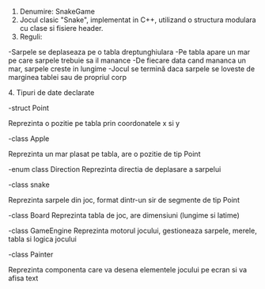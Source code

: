 1. Denumire: SnakeGame
2. Jocul clasic "Snake", implementat in C++, utilizand o structura modulara cu clase si fisiere header.
3. Reguli: 

-Sarpele se deplaseaza pe o tabla dreptunghiulara
-Pe tabla apare un mar pe care sarpele trebuie sa il manance
-De fiecare data cand mananca un mar, sarpele creste in lungime
-Jocul se termină daca sarpele se loveste de marginea tablei sau de propriul corp

4\. Tipuri de date declarate

-struct Point

Reprezinta o pozitie pe tabla prin coordonatele x si y

-class Apple

Reprezinta un mar plasat pe tabla, are o pozitie de tip Point

-enum class Direction
Reprezinta directia de deplasare a sarpelui

-class snake

Reprezinta sarpele din joc, format dintr-un sir de segmente de tip Point

-class Board 
Reprezinta tabla de joc, are dimensiuni (lungime si latime)

-class GameEngine
Reprezinta motorul jocului, gestioneaza sarpele, merele, tabla si logica jocului

-class Painter

Reprezinta componenta care va desena elementele jocului pe ecran si va afisa text 




